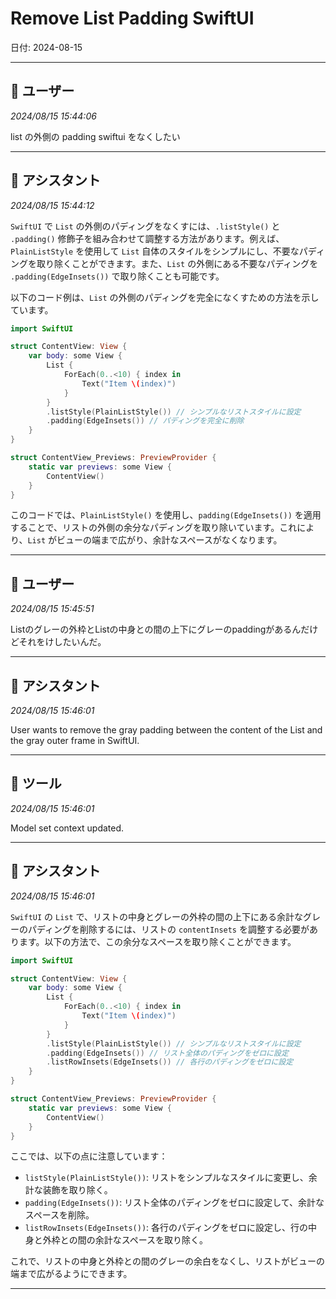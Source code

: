 # Remove List Padding SwiftUI

日付: 2024-08-15

---

## 👤 ユーザー
*2024/08/15 15:44:06*

list の外側の padding swiftui をなくしたい

---

## 🤖 アシスタント
*2024/08/15 15:44:12*

`SwiftUI` で `List` の外側のパディングをなくすには、`.listStyle()` と `.padding()` 修飾子を組み合わせて調整する方法があります。例えば、`PlainListStyle` を使用して `List` 自体のスタイルをシンプルにし、不要なパディングを取り除くことができます。また、`List` の外側にある不要なパディングを `.padding(EdgeInsets())` で取り除くことも可能です。

以下のコード例は、`List` の外側のパディングを完全になくすための方法を示しています。

```swift
import SwiftUI

struct ContentView: View {
    var body: some View {
        List {
            ForEach(0..<10) { index in
                Text("Item \(index)")
            }
        }
        .listStyle(PlainListStyle()) // シンプルなリストスタイルに設定
        .padding(EdgeInsets()) // パディングを完全に削除
    }
}

struct ContentView_Previews: PreviewProvider {
    static var previews: some View {
        ContentView()
    }
}
```

このコードでは、`PlainListStyle()` を使用し、`padding(EdgeInsets())` を適用することで、リストの外側の余分なパディングを取り除いています。これにより、`List` がビューの端まで広がり、余計なスペースがなくなります。

---

## 👤 ユーザー
*2024/08/15 15:45:51*

Listのグレーの外枠とListの中身との間の上下にグレーのpaddingがあるんだけどそれをけしたいんだ。

---

## 🤖 アシスタント
*2024/08/15 15:46:01*

User wants to remove the gray padding between the content of the List and the gray outer frame in SwiftUI.

---

## 🔧 ツール
*2024/08/15 15:46:01*

Model set context updated.

---

## 🤖 アシスタント
*2024/08/15 15:46:01*

`SwiftUI` の `List` で、リストの中身とグレーの外枠の間の上下にある余計なグレーのパディングを削除するには、リストの `contentInsets` を調整する必要があります。以下の方法で、この余分なスペースを取り除くことができます。

```swift
import SwiftUI

struct ContentView: View {
    var body: some View {
        List {
            ForEach(0..<10) { index in
                Text("Item \(index)")
            }
        }
        .listStyle(PlainListStyle()) // シンプルなリストスタイルに設定
        .padding(EdgeInsets()) // リスト全体のパディングをゼロに設定
        .listRowInsets(EdgeInsets()) // 各行のパディングをゼロに設定
    }
}

struct ContentView_Previews: PreviewProvider {
    static var previews: some View {
        ContentView()
    }
}
```

ここでは、以下の点に注意しています：

- `listStyle(PlainListStyle())`: リストをシンプルなスタイルに変更し、余計な装飾を取り除く。
- `padding(EdgeInsets())`: リスト全体のパディングをゼロに設定して、余計なスペースを削除。
- `listRowInsets(EdgeInsets())`: 各行のパディングをゼロに設定し、行の中身と外枠との間の余計なスペースを取り除く。

これで、リストの中身と外枠との間のグレーの余白をなくし、リストがビューの端まで広がるようにできます。

---
